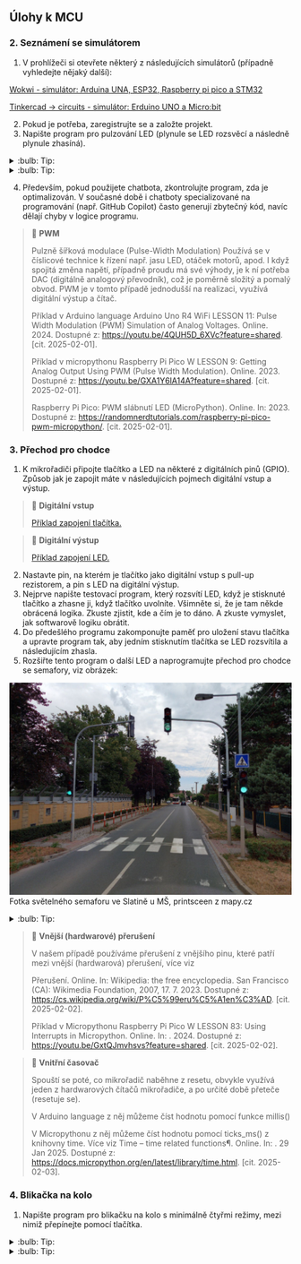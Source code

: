 ## Úlohy k MCU

### 2. Seznámení se simulátorem

1. V prohlížeči si otevřete některý z následujících simulátorů (případně vyhledejte nějaký další):

[Wokwi - simulátor: Arduina UNA, ESP32, Raspberry pi pico a STM32](https://wokwi.com/)

[Tinkercad -> circuits - simulátor: Erduino UNO a Micro:bit](https://www.tinkercad.com/circuits)

2. Pokud je potřeba, zaregistrujte se a založte projekt.
3. Napište program pro pulzování LED (plynule se LED rozsvěcí a následně plynule zhasíná). 

<details>
    <summary> :bulb: Tip: </summary>
        Podívejte se na nápovědu, případně na tutoriály k těmto simulátorům. Wokwi má např.: 
        <img src="napoveda.png" alt="Obrázek ukazující, kde je nápověda k simulátoru Wokwi.">
</details>

<details>
    <summary> :bulb: Tip: </summary>
        Při programování je vhodné rozdělit si úlohu na jednodušší části, které si vždy odzkoušíte.
        V tomto případě je vhodné nejprve najít a zprovoznit program na blikání LED. Následně se nabízí např. vyzkoušet PWM a cyklus for. A teprve poté zkombinovat nabité zkušenosti a vyřešit zadání.<br>
        Tento přístup je vhodné aplikovat i při práci s hardwarem. Tedy např. nejprve zapojíte část, kterou následně odzkoušíte, tzv. oživíte. Přidáte další, atd. Tím omezíte počet možných chyb a lépe se vám budou případné chyby hledat.
</details>

4. Především, pokud použijete chatbota, zkontrolujte program, zda je optimalizován. V současné době i chatboty specializované na programování (např. GitHub Copilot) často generují zbytečný kód, navíc dělají chyby v logice programu.

> :key: **PWM**
>
> Pulzně šířková modulace (Pulse-Width Modulation)
> Používá se v číslicové technice k řízení např. jasu LED, otáček motorů, apod. I když spojitá změna napětí, případně proudu má své výhody, je k ní potřeba DAC (digitálně analogový převodník), což je poměrně složitý a pomalý obvod. PWM je v tomto případě jednodušší na realizaci, využívá digitální výstup a čítač. 
> 
> Příklad v Arduino language
> Arduino Uno R4 WiFi LESSON 11: Pulse Width Modulation (PWM) Simulation of Analog Voltages. Online. 2024. Dostupné z: https://youtu.be/4QUH5D_6XVc?feature=shared. [cit. 2025-02-01].
> 
> Příklad v micropythonu
> Raspberry Pi Pico W LESSON 9: Getting Analog Output Using PWM (Pulse Width Modulation). Online. 2023. Dostupné z: https://youtu.be/GXA1Y6lA14A?feature=shared. [cit. 2025-02-01].
> 
> Raspberry Pi Pico: PWM slábnutí LED (MicroPython). Online. In: 2023. Dostupné z: https://randomnerdtutorials.com/raspberry-pi-pico-pwm-micropython/. [cit. 2025-02-01].

### 3. Přechod pro chodce

1. K mikrořadiči připojte tlačítko a LED na některé z digitálních pinů (GPIO). Způsob jak je zapojit máte v následujících pojmech digitální vstup a výstup.

> :key: **Digitální vstup**
>
> [Příklad zapojení tlačítka.](../DI.md)

> :key: **Digitální výstup**
>
> [Příklad zapojení LED.](../DO.md)

2. Nastavte pin, na kterém je tlačítko jako digitální vstup s pull-up rezistorem, a pin s LED na digitální výstup.
3. Nejprve napište testovací program, který rozsvítí LED, když je stisknuté tlačítko a zhasne ji, když tlačítko uvolníte. Všimněte si, že je tam někde obrácená logika. Zkuste zjistit, kde a čím je to dáno. A zkuste vymyslet, jak softwarově logiku obrátit.
4. Do předešlého programu zakomponujte paměť pro uložení stavu tlačítka a upravte program tak, aby jedním stisknutím tlačítka se LED rozsvítila a následujícím zhasla.
5. Rozšiřte tento program o další LED a naprogramujte přechod pro chodce se semafory, viz obrázek:

![Fotka světelného semaforu ve Slatině u MŠ, printsceen z mapy.cz](/MCU/semafor.png)
Fotka světelného semaforu ve Slatině u MŠ, printsceen z mapy.cz

<details>
    <summary> :bulb: Tip: </summary>
        Pokud máte problém s detekcí stisknutého tlačítka, zkuste následující možnosti: <br>
        - Pokud používáte time.sleep() nebo delay_ms(), nahraďte je vnitřním časovačem, viz níže.
        - Druhou možností je použít pro tlačítko interrupt z vnějšího pinu.
</details>

> :key: **Vnější (hardwarové) přerušení**
> 
> V našem případě používáme přerušení z vnějšího pinu, které patří mezi vnější (hardwarová) přerušení, více viz
> 
> Přerušení. Online. In: Wikipedia: the free encyclopedia. San Francisco (CA): Wikimedia Foundation, 2007, 17. 7. 2023. Dostupné z: https://cs.wikipedia.org/wiki/P%C5%99eru%C5%A1en%C3%AD. [cit. 2025-02-02].
> 
> Příklad v Micropythonu
> Raspberry Pi Pico W LESSON 83: Using Interrupts in Micropython. Online. In: . 2024. Dostupné z: https://youtu.be/GxtQJmvhsvs?feature=shared. [cit. 2025-02-02].

> :key: **Vnitřní časovač**
>
> Spouští se poté, co mikrořadič naběhne z resetu, obvykle využívá jeden z hardwarových čítačů mikrořadiče, a po určité době přeteče (resetuje se).
> 
> V Arduino language z něj můžeme číst hodnotu pomocí funkce millis()
> 
> V Micropythonu z něj můžeme číst hodnotu pomocí ticks_ms() z knihovny time. Více viz
> Time – time related functions¶. Online. In: . 29 Jan 2025. Dostupné z: https://docs.micropython.org/en/latest/library/time.html. [cit. 2025-02-03].

### 4. Blikačka na kolo

1. Napište program pro blikačku na kolo s minimálně čtyřmi režimy, mezi nimiž přepínejte pomocí tlačítka.

<details>
    <summary> :bulb: Tip: </summary>
        Použijte stejný základ jako pro semafor.
</details>

<details>
    <summary> :bulb: Tip: </summary>
        Zadání si zkuste rozdělit na jednodušší části, které lze samostatně zprovoznit a odladit.
</details>



